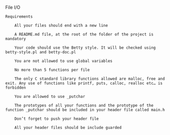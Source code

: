 

File I/O


	Requirements

		All your files should end with a new line

		A README.md file, at the root of the folder of the project is mandatory

		Your code should use the Betty style. It will be checked using betty-style.pl and betty-doc.pl

		You are not allowed to use global variables

		No more than 5 functions per file

		The only C standard library functions allowed are malloc, free and exit. Any use of functions like printf, puts, calloc, realloc etc… is forbidden

		You are allowed to use _putchar

		The prototypes of all your functions and the prototype of the function _putchar should be included in your header file called main.h

		Don’t forget to push your header file

		All your header files should be include guarded

